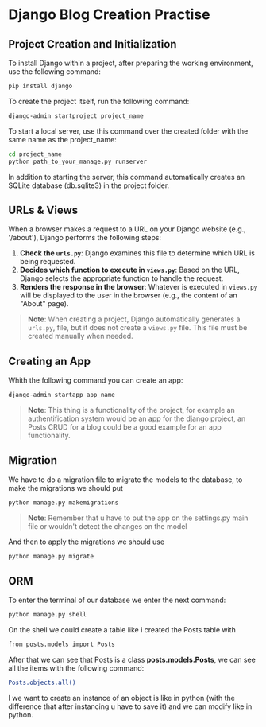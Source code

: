 # Django Blog Creation Practise

## Project Creation and Initialization

To install Django within a project, after preparing the working environment, use the following command:

```bash
pip install django
```

To create the project itself, run the following command:

```bash
django-admin startproject project_name
```
To start a local server, use this command over the created folder with the same name as the project_name:

```bash
cd project_name
python path_to_your_manage.py runserver
```

In addition to starting the server, this command automatically creates an SQLite database (db.sqlite3) in the project folder.

## URLs & Views

When a browser makes a request to a URL on your Django website (e.g., '/about'), Django performs the following steps:

1. **Check the `urls.py`**: Django examines this file to determine which URL is being requested.
2. **Decides which function to execute in `views.py`**: Based on the URL, Django selects the appropriate function to handle the request.
3. **Renders the response in the browser**: Whatever is executed in `views.py` will be displayed to the user in the browser (e.g., the content of an "About" page).


> **Note**: When creating a project, Django automatically generates a `urls.py`, file, but it does not create a `views.py` file. This file must be created manually when needed.

## Creating an App

Whith the following command you can create an app: 

```bash
django-admin startapp app_name
```

> **Note**: This thing is a functionality of the project, for example an authentification system would be an app for the django project, an Posts CRUD for a blog could be a good example for an app functionality.

## Migration

We have to do a migration file to migrate the models to the database, to make the migrations we should put

```bash
python manage.py makemigrations
```

> **Note**: Remember that u have to put the app on the settings.py main file or wouldn't detect the changes on the model

And then to apply the migrations we should use

```bash
python manage.py migrate
```

## ORM

To enter the terminal of our database we enter the next command:

```bash
python manage.py shell
```

On the shell we could create a table like i created the Posts table with

```bash
from posts.models import Posts
```

After that we can see that Posts is a class __posts.models.Posts__, we can see all the items with the following command:

```bash
Posts.objects.all()
```

I we want to create an instance of an object is like in python (with the difference that after instancing u have to save it) and we can modify like in python.